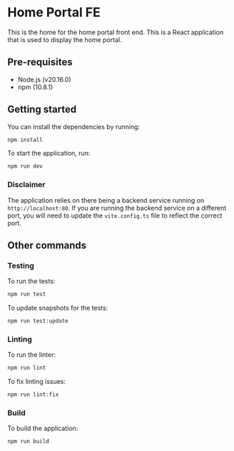 # Home Portal FE

This is the home for the home portal front end. This is a React application that is used to display the home portal.

## Pre-requisites

- Node.js (v20.16.0)
- npm (10.8.1)

## Getting started

You can install the dependencies by running:

```bash
npm install
```

To start the application, run:

```bash
npm run dev
```

### Disclaimer

The application relies on there being a backend service running on `http://localhost:80`. If you are running the backend service on a different port, you will need to update the `vite.config.ts` file to reflect the correct port.

## Other commands

### Testing

To run the tests:

```bash
npm run test
```

To update snapshots for the tests:

```bash
npm run test:update
```

### Linting

To run the linter:

```bash
npm run lint
```

To fix linting issues:

```bash
npm run lint:fix
```

### Build

To build the application:

```bash
npm run build
```